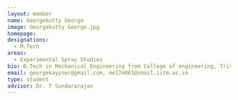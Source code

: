 ```yaml
---
layout: member
name: Georgekutty George
image: Georgekutty George.jpg
homepage: 
designations: 
  - M.Tech
areas: 
  - Experimental Spray Studies
bio: B.Tech in Mechanical Engineering from College of engineering, Trivandrum
email: georgekayyoor@gmail.com, me17m061@smail.iitm.ac.in
type: student
advisor: Dr. T Sundararajan
---
```

